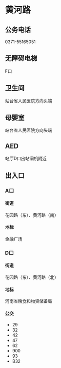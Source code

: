 # 黄河路

## 公务电话

0371-55165051

## 无障碍电梯

F口

## 卫生间

站台省人民医院方向头端

## 母婴室

站台省人民医院方向头端

## AED

站厅D口出站闸机附近

## 出入口

### A口

#### 街道

花园路（东）、黄河路（南）

#### 地标

金融广场

### D口

#### 街道

花园路（东）、黄河路（北）

#### 地标

河南省粮食和物资储备局

#### 公交

- 29
- 32
- 42
- 47
- 62
- 900
- 93
- B32

